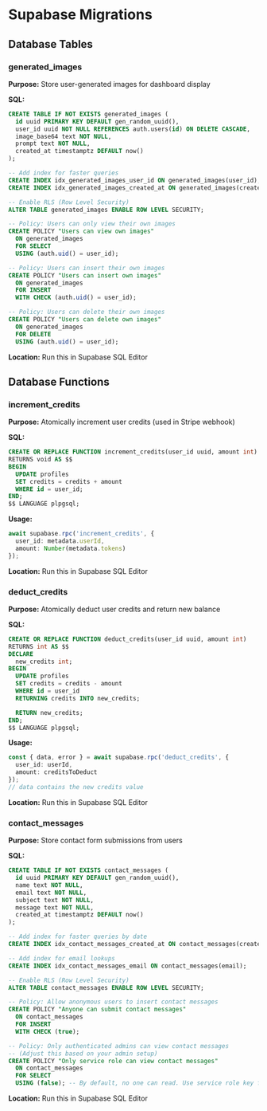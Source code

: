 # Supabase Migrations

## Database Tables

### generated_images
**Purpose:** Store user-generated images for dashboard display

**SQL:**
```sql
CREATE TABLE IF NOT EXISTS generated_images (
  id uuid PRIMARY KEY DEFAULT gen_random_uuid(),
  user_id uuid NOT NULL REFERENCES auth.users(id) ON DELETE CASCADE,
  image_base64 text NOT NULL,
  prompt text NOT NULL,
  created_at timestamptz DEFAULT now()
);

-- Add index for faster queries
CREATE INDEX idx_generated_images_user_id ON generated_images(user_id);
CREATE INDEX idx_generated_images_created_at ON generated_images(created_at DESC);

-- Enable RLS (Row Level Security)
ALTER TABLE generated_images ENABLE ROW LEVEL SECURITY;

-- Policy: Users can only view their own images
CREATE POLICY "Users can view own images"
  ON generated_images
  FOR SELECT
  USING (auth.uid() = user_id);

-- Policy: Users can insert their own images
CREATE POLICY "Users can insert own images"
  ON generated_images
  FOR INSERT
  WITH CHECK (auth.uid() = user_id);

-- Policy: Users can delete their own images
CREATE POLICY "Users can delete own images"
  ON generated_images
  FOR DELETE
  USING (auth.uid() = user_id);
```

**Location:** Run this in Supabase SQL Editor

## Database Functions

### increment_credits
**Purpose:** Atomically increment user credits (used in Stripe webhook)

**SQL:**
```sql
CREATE OR REPLACE FUNCTION increment_credits(user_id uuid, amount int)
RETURNS void AS $$
BEGIN
  UPDATE profiles
  SET credits = credits + amount
  WHERE id = user_id;
END;
$$ LANGUAGE plpgsql;
```

**Usage:**
```ts
await supabase.rpc('increment_credits', {
  user_id: metadata.userId,
  amount: Number(metadata.tokens)
});
```

**Location:** Run this in Supabase SQL Editor

### deduct_credits
**Purpose:** Atomically deduct user credits and return new balance

**SQL:**
```sql
CREATE OR REPLACE FUNCTION deduct_credits(user_id uuid, amount int)
RETURNS int AS $$
DECLARE
  new_credits int;
BEGIN
  UPDATE profiles
  SET credits = credits - amount
  WHERE id = user_id
  RETURNING credits INTO new_credits;

  RETURN new_credits;
END;
$$ LANGUAGE plpgsql;
```

**Usage:**
```ts
const { data, error } = await supabase.rpc('deduct_credits', {
  user_id: userId,
  amount: creditsToDeduct
});
// data contains the new credits value
```

**Location:** Run this in Supabase SQL Editor

### contact_messages
**Purpose:** Store contact form submissions from users

**SQL:**
```sql
CREATE TABLE IF NOT EXISTS contact_messages (
  id uuid PRIMARY KEY DEFAULT gen_random_uuid(),
  name text NOT NULL,
  email text NOT NULL,
  subject text NOT NULL,
  message text NOT NULL,
  created_at timestamptz DEFAULT now()
);

-- Add index for faster queries by date
CREATE INDEX idx_contact_messages_created_at ON contact_messages(created_at DESC);

-- Add index for email lookups
CREATE INDEX idx_contact_messages_email ON contact_messages(email);

-- Enable RLS (Row Level Security)
ALTER TABLE contact_messages ENABLE ROW LEVEL SECURITY;

-- Policy: Allow anonymous users to insert contact messages
CREATE POLICY "Anyone can submit contact messages"
  ON contact_messages
  FOR INSERT
  WITH CHECK (true);

-- Policy: Only authenticated admins can view contact messages
-- (Adjust this based on your admin setup)
CREATE POLICY "Only service role can view contact messages"
  ON contact_messages
  FOR SELECT
  USING (false); -- By default, no one can read. Use service role key for admin access.
```

**Location:** Run this in Supabase SQL Editor